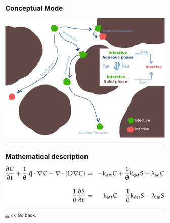 ## Conceptual Mode

<img src="./images/virusPath.png" alt="virusPaths" width="600"/>

***

## Mathematical description

<img src="./images/Eqn1.png" alt="Math framework" width="600"/>

***

[&#128281;](https://edsaac.github.io/VirusTransport_RxSandbox/) << Go back.